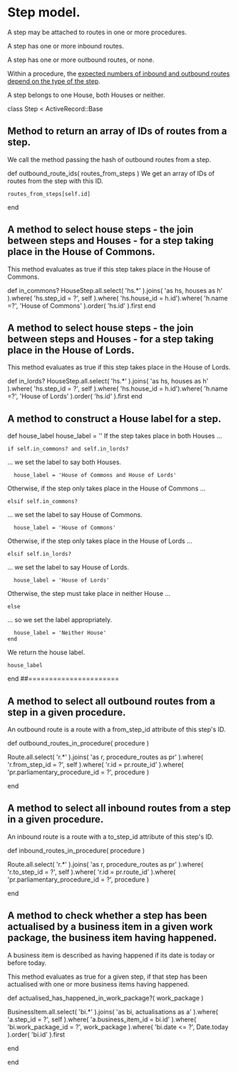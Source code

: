 # Step model.

A step may be attached to routes in one or more procedures.

A step has one or more inbound routes.

A step has one or more outbound routes, or none. 

Within a procedure, the [expected numbers of inbound and outbound routes depend on the type of the step](https://ukparliament.github.io/ontologies/procedure/flowcharts/meta/design-notes/#validating-inputs-and-outputs-to-steps).

A step belongs to one House, both Houses or neither.

class Step < ActiveRecord::Base
## Method to return an array of IDs of routes from a step.

We call the method passing the hash of outbound routes from a step.

  def outbound_route_ids( routes_from_steps )
We get an array of IDs of routes from the step with this ID.

    routes_from_steps[self.id]
  end
## A method to select house steps - the join between steps and Houses - for a step taking place in the House of Commons.

This method evaluates as true if this step takes place in the House of Commons.

  def in_commons?
    HouseStep.all.select( 'hs.*' ).joins( 'as hs, houses as h' ).where( 'hs.step_id = ?', self ).where( 'hs.house_id = h.id').where( 'h.name =?', 'House of Commons' ).order( 'hs.id' ).first
  end
## A method to select house steps - the join between steps and Houses - for a step taking place in the House of Lords.

This method evaluates as true if this step takes place in the House of Lords.

  def in_lords?
    HouseStep.all.select( 'hs.*' ).joins( 'as hs, houses as h' ).where( 'hs.step_id = ?', self ).where( 'hs.house_id = h.id').where( 'h.name =?', 'House of Lords' ).order( 'hs.id' ).first
  end
## A method to construct a House label for a step.

  def house_label
    house_label = ''
If the step takes place in both Houses ...

    if self.in_commons? and self.in_lords?
... we set the label to say both Houses. 

      house_label = 'House of Commons and House of Lords'
Otherwise, if the step only takes place in the House of Commons ...

    elsif self.in_commons?
... we set the label to say House of Commons.

      house_label = 'House of Commons'
Otherwise, if the step only takes place in the House of Lords ...

    elsif self.in_lords?
... we set the label to say House of Lords.

      house_label = 'House of Lords'
Otherwise, the step must take place in neither House ...

    else
... so we set the label appropriately.

      house_label = 'Neither House'
    end
We return the house label.

    house_label
  end
##======================

## A method to select all outbound routes from a step in a given procedure.

An outbound route is a route with a from_step_id attribute of this step's ID.

def outbound_routes_in_procedure( procedure )

Route.all.select( 'r.*' ).joins( 'as r, procedure_routes as pr' ).where( 'r.from_step_id = ?', self ).where( 'r.id = pr.route_id' ).where( 'pr.parliamentary_procedure_id = ?', procedure )

end

## A method to select all inbound routes from a step in a given procedure.

An inbound route is a route with a to_step_id attribute of this step's ID.

def inbound_routes_in_procedure( procedure )

Route.all.select( 'r.*' ).joins( 'as r, procedure_routes as pr' ).where( 'r.to_step_id = ?', self ).where( 'r.id = pr.route_id' ).where( 'pr.parliamentary_procedure_id = ?', procedure )

end

## A method to check whether a step has been actualised by a business item in a given work package, the business item having happened.

A business item is described as having happened if its date is today or before today.

This method evaluates as true for a given step, if that step has been actualised with one or more business items having happened.

def actualised_has_happened_in_work_package?( work_package )

BusinessItem.all.select( 'bi.*' ).joins( 'as bi, actualisations as a' ).where( 'a.step_id = ?', self ).where( 'a.business_item_id = bi.id' ).where( 'bi.work_package_id = ?', work_package ).where( 'bi.date <= ?', Date.today ).order( 'bi.id' ).first

end

end
